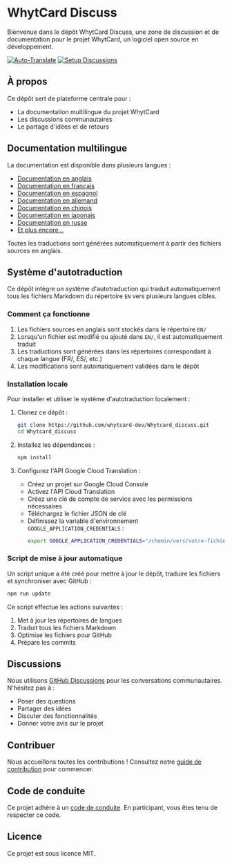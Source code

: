 # WhytCard Discuss

Bienvenue dans le dépôt WhytCard Discuss, une zone de discussion et de documentation pour le projet WhytCard, un logiciel open source en développement.

[![Auto-Translate](https://github.com/whytcard-dev/Whytcard_discuss/actions/workflows/auto-translate.yml/badge.svg)](https://github.com/whytcard-dev/Whytcard_discuss/actions/workflows/auto-translate.yml)
[![Setup Discussions](https://github.com/whytcard-dev/Whytcard_discuss/actions/workflows/discussions.yml/badge.svg)](https://github.com/whytcard-dev/Whytcard_discuss/actions/workflows/discussions.yml)

## À propos

Ce dépôt sert de plateforme centrale pour :
- La documentation multilingue du projet WhytCard
- Les discussions communautaires
- Le partage d'idées et de retours

## Documentation multilingue

La documentation est disponible dans plusieurs langues :

- [Documentation en anglais](/EN/)
- [Documentation en français](/FR/)
- [Documentation en espagnol](/ES/)
- [Documentation en allemand](/DE/)
- [Documentation en chinois](/ZH/)
- [Documentation en japonais](/JA/)
- [Documentation en russe](/RU/)
- [Et plus encore...](/Langues.md)

Toutes les traductions sont générées automatiquement à partir des fichiers sources en anglais.

## Système d'autotraduction

Ce dépôt intègre un système d'autotraduction qui traduit automatiquement tous les fichiers Markdown du répertoire `EN` vers plusieurs langues cibles.

### Comment ça fonctionne

1. Les fichiers sources en anglais sont stockés dans le répertoire `EN/`
2. Lorsqu'un fichier est modifié ou ajouté dans `EN/`, il est automatiquement traduit
3. Les traductions sont générées dans les répertoires correspondant à chaque langue (FR/, ES/, etc.)
4. Les modifications sont automatiquement validées dans le dépôt

### Installation locale

Pour installer et utiliser le système d'autotraduction localement :

1. Clonez ce dépôt :
   ```bash
   git clone https://github.com/whytcard-dev/Whytcard_discuss.git
   cd Whytcard_discuss
   ```

2. Installez les dépendances :
   ```bash
   npm install
   ```

3. Configurez l'API Google Cloud Translation :
   - Créez un projet sur Google Cloud Console
   - Activez l'API Cloud Translation
   - Créez une clé de compte de service avec les permissions nécessaires
   - Téléchargez le fichier JSON de clé
   - Définissez la variable d'environnement `GOOGLE_APPLICATION_CREDENTIALS` :
     ```bash
     export GOOGLE_APPLICATION_CREDENTIALS="/chemin/vers/votre-fichier-cle.json"
     ```

### Script de mise à jour automatique

Un script unique a été créé pour mettre à jour le dépôt, traduire les fichiers et synchroniser avec GitHub :

```bash
npm run update
```

Ce script effectue les actions suivantes :
1. Met à jour les répertoires de langues
2. Traduit tous les fichiers Markdown
3. Optimise les fichiers pour GitHub
4. Prépare les commits

## Discussions

Nous utilisons [GitHub Discussions](https://github.com/whytcard-dev/Whytcard_discuss/discussions) pour les conversations communautaires. N'hésitez pas à :

- Poser des questions
- Partager des idées
- Discuter des fonctionnalités
- Donner votre avis sur le projet

## Contribuer

Nous accueillons toutes les contributions ! Consultez notre [guide de contribution](.github/CONTRIBUTING.md) pour commencer.

## Code de conduite

Ce projet adhère à un [code de conduite](.github/CODE_OF_CONDUCT.md). En participant, vous êtes tenu de respecter ce code.

## Licence

Ce projet est sous licence MIT. 